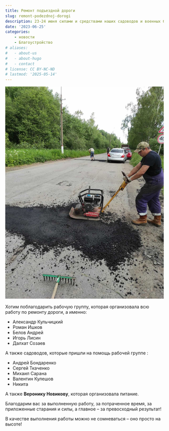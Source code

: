 ```yaml
---
title: Ремонт подъездной дороги
slug: remont-podezdnoj-dorogi
description: 23-24 июня силами и средствами наших садоводов и военных была отремонтирована подъездная дорога.
date: '2023-06-25'
categories:
    - новости 
    - Благоустройство
# aliases:
#   - about-us
#   - about-hugo
#   - contact
# license: CC BY-NC-ND
# lastmod: '2025-05-14'
---
```



![Вместе мы можем улучшить наше садоводство.](image.png)

Хотим поблагодарить рабочую группу, которая организовала всю работу по ремонту дороги, а именно:

- Александр Кульчицкий
- Роман Ишков
- Белов Андрей
- Игорь Лисин
- Далхат Созаев

А также садоводов, которые пришли на помощь рабочей группе :

- Андрей Бондаренко
- Сергей Ткаченко
- Михаил Сарана
- Валентин Кулешов
- Никита

А также __Веронику Новикову__, которая организовала питание.

Благодарим вас за выполненную работу, за потраченное время, за приложенные старания и силы, а главное – за превосходный результат!

В качестве выполнения работы можно не сомневаться – оно просто на высоте!

